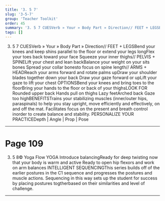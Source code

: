 ```yaml
---
title: '3. 5 7'
slug: '3-5-7'
group: 'Teacher Toolkit'
order: 45
summary: '3. 5 7 CUESVerb » Your » Body Part » Direction// FEET + LEGSBend your knees and keep shins parallel to the floor or extend your legs longFlex your toes back toward your face Squeez'
tags: []
---
```


3. 5 7
CUESVerb » Your » Body Part » Direction// FEET + LEGSBend your knees and keep shins parallel to the floor or extend your legs longFlex your toes back toward your face Squeeze your inner thighs// PELVIS + SPINELift your chest and lean backBalance your weight on your sits bones Spread your collar bonesto focus on spine length// ARMS + HEADReach your arms forward and rotate palms upDraw your shoulder blades together down your back Draw your gaze forward or upLift your gaze to lift your chest
OPTIONSBend your knees and bring toes to the floorBring your hands to the floor or back of your thighsLOOK FOR Rounded upper back Hands pull on thighs Lazy feetArched back Gaze too highBENEFITSTrains your stabilizing muscles (inner/outer hips, paraspinals) to help you stay upright, move efficiently and effectively, on and off the mat. Facilitates focus on the present and breath control inorder to create balance and stability.
PERSONALIZE YOUR PRACTICEDepth | Angle | Prop | Pose

---

# Page 109

3. 5 8© Yoga Flow YOGA Introduce balancingReady for deep twisting now that your body is warm and active Ready to open hip flexors and work on arm balances
INTELLIGENT SEQUENCINGThis series builds off of the earlier postures in the C1 sequence and progresses the postures and muscle actions. Sequencing in this way sets up the student for success by placing postures togtherbased on their similarities and level of challenge.

---
